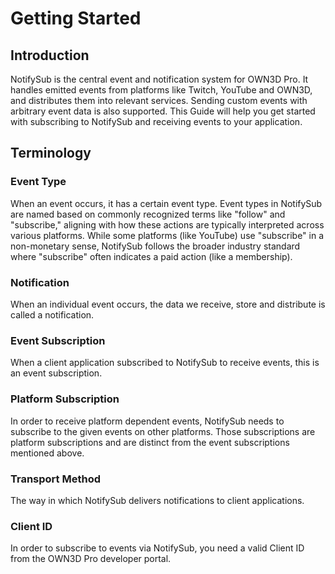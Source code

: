 # Getting Started

## Introduction

NotifySub is the central event and notification system for OWN3D Pro. It handles emitted events from platforms like
Twitch, YouTube and OWN3D, and distributes them into relevant services. Sending custom events with arbitrary event data
is also supported. This Guide will help you get started with subscribing to NotifySub and receiving events to your
application.

## Terminology

### Event Type

When an event occurs, it has a certain event type. Event types in NotifySub are named based on commonly recognized terms
like "follow" and "subscribe," aligning with how these actions are typically interpreted across various platforms. While
some platforms (like YouTube) use "subscribe" in a non-monetary sense, NotifySub follows the broader industry standard
where "subscribe" often indicates a paid action (like a membership).

### Notification

When an individual event occurs, the data we receive, store and distribute is called a notification.

### Event Subscription

When a client application subscribed to NotifySub to receive events, this is an event subscription.

### Platform Subscription

In order to receive platform dependent events, NotifySub needs to subscribe to the given events on other platforms.
Those subscriptions are platform subscriptions and are distinct from the event subscriptions mentioned above.

### Transport Method

The way in which NotifySub delivers notifications to client applications.

### Client ID

In order to subscribe to events via NotifySub, you need a valid Client ID from the OWN3D Pro developer portal.
